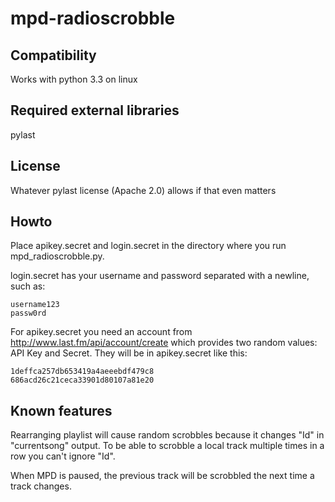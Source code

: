 mpd-radioscrobble
=================

Compatibility
-------------
Works with python 3.3 on linux

Required external libraries
---------------------------
pylast

License
-------
Whatever pylast license (Apache 2.0) allows if that even matters

Howto
-----
Place apikey.secret and login.secret in the
directory where you run mpd_radioscrobble.py.

login.secret has your username and password
separated with a newline, such as:

	username123
	passw0rd

For apikey.secret you need an account from
http://www.last.fm/api/account/create
which provides two random values: API Key and Secret.
They will be in apikey.secret like this:

	1deffca257db653419a4aeeebdf479c8
	686acd26c21ceca33901d80107a81e20

Known features
--------------
Rearranging playlist will cause random scrobbles
because it changes "Id" in "currentsong" output.
To be able to scrobble a local track multiple times
in a row you can't ignore "Id".

When MPD is paused, the previous track will be scrobbled
the next time a track changes.


